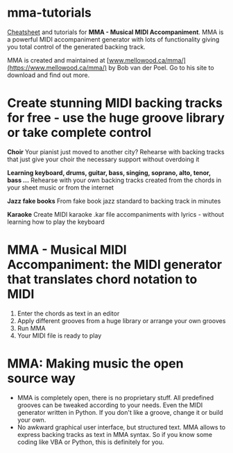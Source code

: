 # mma-tutorials
[Cheatsheet](mma-cheatsheet.md) and tutorials for **MMA - Musical MIDI Accompaniment**. MMA is a powerful MIDI accompaniment generator with lots of functionality giving you total control of the generated backing track. 

MMA is created and maintained at [www.mellowood.ca/mma/](https://www.mellowood.ca/mma/) by Bob van der Poel. Go to his site to download and find out more.  

# Create stunning MIDI backing tracks for free - use the huge groove library or take complete control

**Choir**
Your pianist just moved to another city? Rehearse with backing tracks that just give your choir the necessary support without overdoing it

**Learning keyboard, drums, guitar, bass, singing, soprano, alto, tenor, bass ...**
Rehearse with your own backing tracks created from the chords in your sheet music or from the internet

**Jazz fake books**
From fake book jazz standard to backing track in minutes

**Karaoke**
Create MIDI karaoke .kar file accompaniments with lyrics - without learning how to play the keyboard

# MMA - Musical MIDI Accompaniment: the MIDI generator that translates chord notation to MIDI
1. Enter the chords as text in an editor
2. Apply different grooves from a huge library or arrange your own grooves
3. Run MMA
4. Your MIDI file is ready to play

# MMA: Making music the open source way  
* MMA is completely open, there is no proprietary stuff. All predefined grooves can be tweaked according to your needs. Even the MIDI generator written in Python. If you don't like a groove, change it or build your own. 
* No awkward graphical user interface, but structured text. MMA allows to express backing tracks as text in MMA syntax. So if you know some coding like VBA or Python, this is definitely for you.
